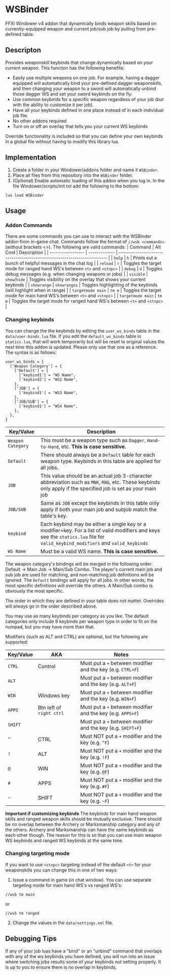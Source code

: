 # WSBinder
FFXI Windower v4 addon that dynamically binds weapon skills based on currently-equipped weapon and current job/sub job by pulling from pre-defined table.

## Descripton

Provides weaponskill keybinds that change dynamically based on your current weapon. This function has the
following benefits:
- Easily use multiple weapons on one job. For example, having a dagger equipped will automatically bind your pre-defined dagger weaponskills, and then changing your weapon to a sword will automatically unbind those dagger WS and set your sword keybinds on the fly.
- Use common keybinds for a specific weapon regardless of your job (but with the ability to customize it per job).
- Have all your keybinds defined in one place instead of in each individual job file.
- No other addons required
- Turn on or off an overlay that tells you your current WS keybinds

Override functionality is included so that you can define your own keybinds in a global file without having
to modify this library lua.

## Implementation

1. Create a folder in your Windower/addons folder and name it `WSBinder`.
2. Place all files from this repository into the `WSBinder` folder.
3. (Optional) Enable automatic loading of this addon when you log in. In the file Windower/scripts/init.txt add the following to the bottom:
```
lua load WSBinder
```

## Usage

### Addon Commands

There are some commands you can use to interact with the WSBinder addon from in-game chat. Commands follow the format of `//wsb <commands>` (without brackets <>). The following are valid commands:
| Command           | Alt Cmd       | Description                                                              |
| ----------------- | ------------- | ------------------------------------------------------------------------ |
| `help`            | `h`           | Prints out a bunch of helpful messages in the chat log                   |
| `reload`          | `r`           | Toggles the target mode for ranged hand WS's between `<t>` and `<stnpc>` |
| `debug`           | `d`           | Toggles debug messages (e.g. when changing weapons or jobs)              |
| `visible`         | `show`/`hide` | Toggles visibility on the overlay that shows your current keybinds       |
| `showrange`       | `showranges`  | Toggles highlighting of the keybinds (will highlight when in range)      |
| `targetmode main` | `tm m`        | Toggles the target mode for main hand WS's between `<t>` and `<stnpc>`   |
| `targetmode main` | `tm m`        | Toggles the target mode for ranged hand WS's between `<t>` and `<stnpc>` |


### Changing keybinds

You can change the the keybinds by editing the `user_ws_binds` table in the `data/user-binds.lua` file. If you edit the `default_ws_binds` table in `statics.lua`, that will work temporarily but will be reset to original values the next time this addon is updated. Please only use that one as a reference. The syntax is as follows:
```
user_ws_binds = {
  ['Weapon Category'] = {
    ['Default'] = {
      ['keybind1'] = "WS Name",
      ['keybind2'] = "WS2 Name",
    },
    ['JOB'] = {
      ['keybind1'] = "WS3 Name",
    },
    ['JOB/SUB'] = {
      ['keybind1'] = "WS4 Name",
    },
  },
}
```
| Key/Value         | Description                |
| ----------------- | -------------------------- |
| `Weapon Category` | This must be a weapon type such as `Dagger`, `Hand-to-Hand`, etc. **This is case sensitive.** |
| `Default`         | There should always be a `Default` table for each weapon type. Keybinds in this table are applied for all jobs. |
| `JOB` | This value should be an actual job 3-character abbreviation such as `MNK`, `RNG`, etc. These keybinds only apply if the specified job is set as your main job |
| `JOB/SUB`         | Same as `JOB` except the keybinds in this table only apply if both your main job and subjob match the table's key. |
| `keybind`         | Each keybind may be either a single key or a modifier+key. For a list of valid modifiers and keys see the `statics.lua` file for `valid_keybind_modifiers` and `valid_keybinds` |
| `WS Name`         | Must be a valid WS name. **This is case sensitive.** |

The weapon category's bindings will be merged in the following order: Default -> Main Job -> Main/Sub Combo.
The player's current main job and sub job are used for matching, and non-matching job definitions will be ignored. The `Default`
bindings will apply for all jobs. In other words, the most specific definitions will override the others. A Main/Sub combo is obviously the most specific.

The order in which they are defined in your table does not matter. Overrides will always go in the order described above.

You may use as many keybinds per category as you like. The default categories only include 9 keybinds per weapon type in order to fit on the numpad, but you may have more than that.

Modifiers (such as ALT and CTRL) are optional, but the following are supported:

| Key/Value | AKA                      | Notes                                                        |
| --------- | ------------------------ |------------------------------------------------------------ |
| `CTRL`    | Control                  | Must put a `+` between modifier and the key (e.g. `CTRL+F`)  |
| `ALT`     |                          | Must put a `+` between modifier and the key (e.g. `ALT+F`)   |
| `WIN`     | Windows key              | Must put a `+` between modifier and the key (e.g. `WIN+F`)   |
| `APPS`    | Btn left of `right ctrl` | Must put a `+` between modifier and the key (e.g. `APPS+F`)  |
| `SHIFT`   |                          | Must put a `+` between modifier and the key (e.g. `SHIFT+F`) |
| `^`       | CTRL                     | Must NOT put a `+` modifier and the key (e.g. `^F`)          |
| `!`       | ALT                      | Must NOT put a `+` modifier and the key (e.g. `!F`)          |
| `@`       | WIN                      | Must NOT put a `+` modifier and the key (e.g. `@F`)          |
| `#`       | APPS                     | Must NOT put a `+` modifier and the key (e.g. `#F`)          |
| `~`       | SHIFT                    | Must NOT put a `+` modifier and the key (e.g. `~F`)          |

**Important if customizing keybinds**
The keybinds for main hand weapon skills and ranged weapon skills should be mutually exclusive. There should be no overlap between the Archery or Marksmanship category and any of the others. Archery and Marksmanship can have the same keybinds as each other though. The reason for this is so that you can use main weapon WS keybinds and ranged WS keybinds at the same time.

### Changing targeting mode

If you want to use `<stnpc>` targeting instead of the default `<t>` for your weaponskills you can change this in one of two ways:
1. Issue a command in game (in chat window). You can use separate targeting mode for main hand WS's vs ranged WS's:
```
//wsb tm main
```
or
```
//wsb tm ranged
```
2. Change the values in the `data/settings.xml` file.

## Debugging Tips

If any of your job luas have a "bind" or an "unbind" command that overlaps with any of the ws keybinds you have defined, you will run into an issue where switching jobs results some of your keybinds not setting properly. It is up to you to ensure there is no overlap in keybinds.
